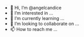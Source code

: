 - 👋 Hi, I’m @angelcandice
- 👀 I’m interested in ...
- 🌱 I’m currently learning ...
- 💞️ I’m looking to collaborate on ...
- 📫 How to reach me ...

<!---
angelcandice/angelcandice is a ✨ special ✨ repository because its `README.md` (this file) appears on your GitHub profile.
You can click the Preview link to take a look at your changes.
--->
